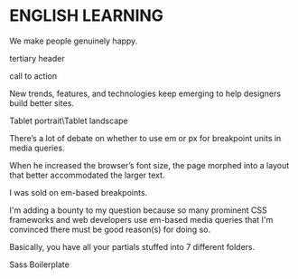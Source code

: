 # ENGLISH LEARNING

We make people genuinely happy.

tertiary header

call to action

New trends, features, and technologies keep emerging to help designers build better sites.

Tablet portrait\Tablet landscape

There’s a lot of debate on whether to use em or px for breakpoint units in media queries.

When he increased the browser’s font size, the page morphed into a layout that better accommodated the larger text. 

I was sold on em-based breakpoints.

I'm adding a bounty to my question because so many prominent CSS frameworks and web developers use em-based media queries that I'm convinced there must be good reason(s) for doing so.

Basically, you have all your partials stuffed into 7 different folders.

Sass Boilerplate